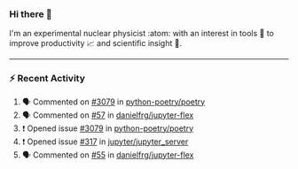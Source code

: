 ### Hi there 👋
I'm an experimental nuclear physicist :atom: with an interest in tools :wrench: to improve productivity :chart_with_upwards_trend: and scientific insight :telescope:.
<!--
**agoose77/agoose77** is a ✨ _special_ ✨ repository because its `README.md` (this file) appears on your GitHub profile.

Here are some ideas to get you started:

- 🔭 I’m currently working on ...
- 🌱 I’m currently learning ...
- 👯 I’m looking to collaborate on ...
- 🤔 I’m looking for help with ...
- 💬 Ask me about ...
- 📫 How to reach me: ...
- 😄 Pronouns: ...
- ⚡ Fun fact: ...
-->

---
### :zap: Recent Activity
<!--START_SECTION:activity-->
1. 🗣 Commented on [#3079](https://github.com/python-poetry/poetry/issues/3079) in [python-poetry/poetry](https://github.com/python-poetry/poetry)
2. 🗣 Commented on [#57](https://github.com/danielfrg/jupyter-flex/issues/57) in [danielfrg/jupyter-flex](https://github.com/danielfrg/jupyter-flex)
3. ❗️ Opened issue [#3079](https://github.com/python-poetry/poetry/issues/3079) in [python-poetry/poetry](https://github.com/python-poetry/poetry)
4. ❗️ Opened issue [#317](https://github.com/jupyter/jupyter_server/issues/317) in [jupyter/jupyter_server](https://github.com/jupyter/jupyter_server)
5. 🗣 Commented on [#55](https://github.com/danielfrg/jupyter-flex/issues/55) in [danielfrg/jupyter-flex](https://github.com/danielfrg/jupyter-flex)
<!--END_SECTION:activity-->
